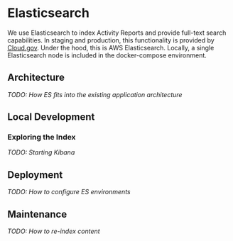 # Elasticsearch

We use Elasticsearch to index Activity Reports and provide full-text search capabilities. In staging and production, this functionality is provided by [Cloud.gov][cg-elasticsearch]. Under the hood, this is AWS Elasticsearch. Locally, a single Elasticsearch node is included in the docker-compose environment.

## Architecture

_TODO: How ES fits into the existing application architecture_

## Local Development

### Exploring the Index

_TODO: Starting Kibana_

## Deployment

_TODO: How to configure ES environments_

## Maintenance

_TODO: How to re-index content_

[cg-elasticsearch]: https://cloud.gov/docs/services/aws-elasticsearch/

